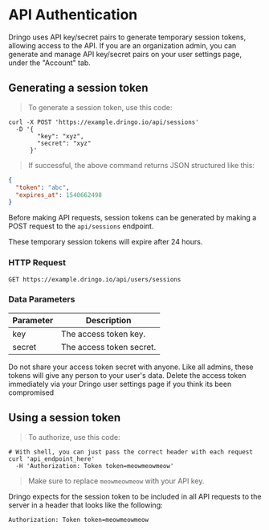# API Authentication

Dringo uses API key/secret pairs to generate temporary session tokens, allowing access to the API. If you are an organization admin, you can generate and manage API key/secret pairs on your user settings page, under the "Account" tab.

## Generating a session token

> To generate a session token, use this code:

```shell
curl -X POST 'https://example.dringo.io/api/sessions'
  -D '{
        "key": "xyz",
        "secret": "xyz"
      }'
```

> If successful, the above command returns JSON structured like this:

```json
{
  "token": "abc",
  "expires_at": 1540662498
}
```

Before making API requests, session tokens can be generated by making a POST request to the `api/sessions` endpoint.

<aside class="notice">
These temporary session tokens will expire after 24 hours.
</aside>

### HTTP Request

`GET https://example.dringo.io/api/users/sessions`

### Data Parameters

Parameter | Description
--------- | ---------
key | The access token key.
secret | The access token secret.

<aside class="warning">
Do not share your access token secret with anyone. Like all admins, these tokens will give any person to your user's data. Delete the access token immediately via your Dringo user settings page if you think its been compromised
</aside>

## Using a session token

> To authorize, use this code:

```shell
# With shell, you can just pass the correct header with each request
curl 'api_endpoint_here'
  -H 'Authorization: Token token=meowmeowmeow'
```

> Make sure to replace `meowmeowmeow` with your API key.

Dringo expects for the session token to be included in all API requests to the server in a header that looks like the following:

`Authorization: Token token=meowmeowmeow`

